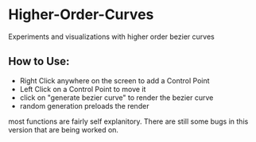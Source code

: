 # Higher-Order-Curves
Experiments and visualizations with higher order bezier curves

## How to Use:
* Right Click anywhere on the screen to add a Control Point
* Left Click on a Control Point to move it
* click on "generate bezier curve" to render the bezier curve
* random generation preloads the render

most functions are fairly self explanitory. There are still some bugs in this version that are being worked on. 